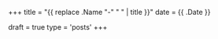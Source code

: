 +++
title = "{{ replace .Name "-" " " | title }}"
date = {{ .Date }}

draft = true
type = 'posts'
+++
